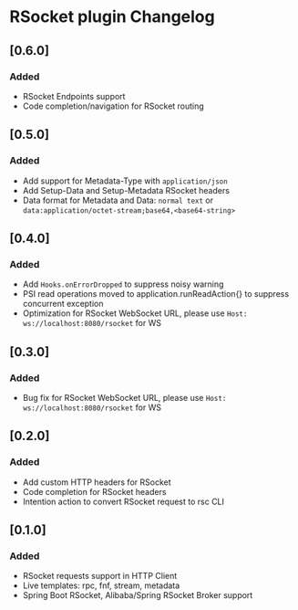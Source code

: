 <!-- Keep a Changelog guide -> https://keepachangelog.com -->

# RSocket plugin Changelog

## [0.6.0]

### Added

- RSocket Endpoints support
- Code completion/navigation for RSocket routing

## [0.5.0]

### Added

- Add support for Metadata-Type with `application/json`
- Add Setup-Data and Setup-Metadata RSocket headers
- Data format for Metadata and Data: `normal text` or `data:application/octet-stream;base64,<base64-string>`

## [0.4.0]

### Added

- Add `Hooks.onErrorDropped` to suppress noisy warning
- PSI read operations moved to application.runReadAction{} to suppress concurrent exception
- Optimization for RSocket WebSocket URL, please use `Host: ws://localhost:8080/rsocket` for WS

## [0.3.0]

### Added

- Bug fix for RSocket WebSocket URL, please use `Host: ws://localhost:8080/rsocket` for WS

## [0.2.0]

### Added

- Add custom HTTP headers for RSocket
- Code completion for RSocket headers
- Intention action to convert RSocket request to rsc CLI

## [0.1.0]

### Added

- RSocket requests support in HTTP Client
- Live templates: rpc, fnf, stream, metadata
- Spring Boot RSocket, Alibaba/Spring RSocket Broker support
